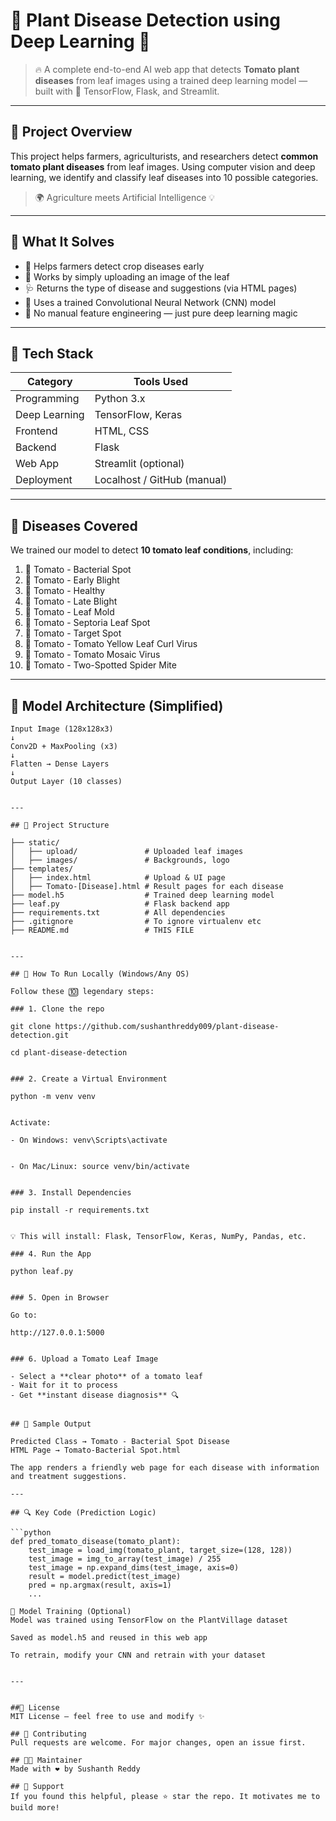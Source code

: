 # 🌱 Plant Disease Detection using Deep Learning 🌿

> 🔥 A complete end-to-end AI web app that detects **Tomato plant diseases** from leaf images using a trained deep learning model — built with 🧠 TensorFlow, Flask, and Streamlit.

---

## 🧠 Project Overview

This project helps farmers, agriculturists, and researchers detect **common tomato plant diseases** from leaf images. Using computer vision and deep learning, we identify and classify leaf diseases into 10 possible categories.

> 🌍 Agriculture meets Artificial Intelligence 💡

---

## 🧩 What It Solves

- 🌾 Helps farmers detect crop diseases early
- 📸 Works by simply uploading an image of the leaf
- 🩺 Returns the type of disease and suggestions (via HTML pages)
- 🧠 Uses a trained Convolutional Neural Network (CNN) model
- 🧪 No manual feature engineering — just pure deep learning magic

---

## 🧰 Tech Stack

| Category       | Tools Used                            |
|----------------|----------------------------------------|
| Programming    | Python 3.x                             |
| Deep Learning  | TensorFlow, Keras                      |
| Frontend       | HTML, CSS                              |
| Backend        | Flask                                  |
| Web App        | Streamlit (optional)                   |
| Deployment     | Localhost / GitHub (manual)            |

---

## 🌾 Diseases Covered

We trained our model to detect **10 tomato leaf conditions**, including:

1. 🍅 Tomato - Bacterial Spot  
2. 🍅 Tomato - Early Blight  
3. 🍅 Tomato - Healthy  
4. 🍅 Tomato - Late Blight  
5. 🍅 Tomato - Leaf Mold  
6. 🍅 Tomato - Septoria Leaf Spot  
7. 🍅 Tomato - Target Spot  
8. 🍅 Tomato - Tomato Yellow Leaf Curl Virus  
9. 🍅 Tomato - Tomato Mosaic Virus  
10. 🍅 Tomato - Two-Spotted Spider Mite

---

## 🧬 Model Architecture (Simplified)

```text
Input Image (128x128x3)
↓
Conv2D + MaxPooling (x3)
↓
Flatten → Dense Layers
↓
Output Layer (10 classes)


---

## 📁 Project Structure

├── static/
│   ├── upload/               # Uploaded leaf images
│   ├── images/               # Backgrounds, logo
├── templates/
│   ├── index.html            # Upload & UI page
│   ├── Tomato-[Disease].html # Result pages for each disease
├── model.h5                  # Trained deep learning model
├── leaf.py                   # Flask backend app
├── requirements.txt          # All dependencies
├── .gitignore                # To ignore virtualenv etc
├── README.md                 # THIS FILE


---

## 🚀 How To Run Locally (Windows/Any OS)

Follow these 🔟 legendary steps:

### 1. Clone the repo

git clone https://github.com/sushanthreddy009/plant-disease-detection.git 

cd plant-disease-detection


### 2. Create a Virtual Environment

python -m venv venv


Activate:

- On Windows: venv\Scripts\activate


- On Mac/Linux: source venv/bin/activate


### 3. Install Dependencies

pip install -r requirements.txt


💡 This will install: Flask, TensorFlow, Keras, NumPy, Pandas, etc.

### 4. Run the App

python leaf.py


### 5. Open in Browser

Go to:

http://127.0.0.1:5000


### 6. Upload a Tomato Leaf Image

- Select a **clear photo** of a tomato leaf  
- Wait for it to process  
- Get **instant disease diagnosis** 🔍


## 🧠 Sample Output

Predicted Class → Tomato - Bacterial Spot Disease  
HTML Page → Tomato-Bacterial Spot.html  

The app renders a friendly web page for each disease with information and treatment suggestions.

---

## 🔍 Key Code (Prediction Logic)

```python
def pred_tomato_disease(tomato_plant):
    test_image = load_img(tomato_plant, target_size=(128, 128))
    test_image = img_to_array(test_image) / 255
    test_image = np.expand_dims(test_image, axis=0)
    result = model.predict(test_image)
    pred = np.argmax(result, axis=1)
    ...

🧪 Model Training (Optional)
Model was trained using TensorFlow on the PlantVillage dataset

Saved as model.h5 and reused in this web app

To retrain, modify your CNN and retrain with your dataset


---


##🧾 License
MIT License — feel free to use and modify ✨

## 🤝 Contributing
Pull requests are welcome. For major changes, open an issue first.

## 🧑‍💻 Maintainer
Made with ❤️ by Sushanth Reddy

## 🌟 Support
If you found this helpful, please ⭐ star the repo. It motivates me to build more!


